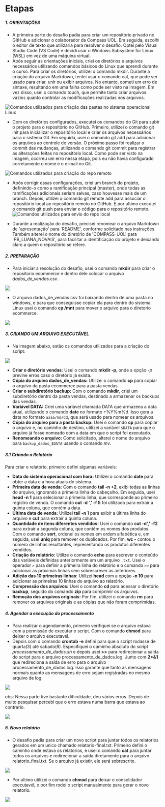 
# Etapas


##### 1. ORIENTAÇÕES

- A primeira parte do desafio padia para criar um repositório privado no GitHub e adicionar o colaborador da Compass UOL. Em seguida, escolhi o editor de texto que utilizaria para resolver o desafio. Optei pelo Visual Studio Code (VS Code) e decidi usar o Windows Subsystem for Linux (WSL) em vez de uma máquina virtual.
- Após seguir as orientações iniciais, criei os diretórios e arquivos necessários utilizando comandos básicos do Linux que aprendi durante o curso. Para criar os diretórios, utilizei o comando mkdir. Durante a criação do arquivo Markdown, tentei usar o comando cat, que pode ser usado para criar, unir ou exibir arquivos. No entanto, cometi um erro de sintaxe, resultando em uma falha como pode ser visto na imagem. Em vez disso, usei o comando touch, que permite tanto criar arquivos vazios quanto controlar as modificações realizadas nos arquivos.

![Comandos utilizados para criação das pastas no sistema operacional Linux](/home/luana/PB_LUANA_NOVAIS/Sprint_1/evidencias/3-pastas.png)

- Com os diretórios configurados, executei os comandos do Git para subir o projeto para o repositório no GitHub. Primeiro, utilizei o comando git init para inicializar o repositório local e criar os arquivos necessários para o sistema Git. Em seguida, usei o comando git add para adicionar os arquivos ao controle de versão. O próximo passo foi realizar o commit das mudanças, utilizando o comando git commit para registrar as alterações feitas no repositório local. Como pode ser visto na imagem, ocorreu um erro nessa etapa, pois eu não havia configurado corretamente o nome e o e-mail no Git. 

![Comandos utilizados para criação do repo remoto](/PB_LUANA_NOVAIS/Sprint_1/evidencias/4-commit.png)
 

- Após corrigir essas configurações, criei um branch do projeto, definindo-o como a ramificação principal (master), onde todas as ramificações adicionais seriam salvas, caso houvesse mais de um branch. Depois, utilizei o comando git remote add para associar o repositório local ao repositório remoto no GitHub. E por ultimo executei o comando git push para enviar o código para o repositório remoto.
![Comandos utilizados para envio do repo local](/PB_LUANA_NOVAIS/Sprint_1/evidencias/5-branch.png)
 
- Durante a realização do desafio, precisei renomear o arquivo Markdown de 'apresentação' para 'README', conforme solicitado nas instruções. Também alterei o nome do diretório de 'COMPASS-UOL' para 'PB_LUANA_NOVAIS', para facilitar a identificação do projeto e deixando claro a quem o repositório se refere.


##### 2. PREPARAÇÃO

- Para iniciar a resolução do desafio, usei o comando **mkdir** para criar o repositorio ecommerce e dentro dele colocar o arquivo *dados_de_vendas.csv*. 

![](/PB_LUANA_NOVAIS/Sprint_1/evidencias/6-ecommerce.png)

- O arquivo dados_de_vendas.csv foi baixando dentro de uma pasta no windows, e para que conseguisse copiar ela para dentro do sistema Linux usei o comando **cp /mnt** para mover o arquivo para o diretorio ecommerce. 

![](/PB_LUANA_NOVAIS/Sprint_1/evidencias/7-copia-dados.png)

##### 3. CRIANDO UM ARQUIVO EXECUTÁVEL
- Na imagem abaixo, estão os comandos utilizados para a criação do script:

![](/PB_LUANA_NOVAIS/Sprint_1/evidencias/8-script.png)

- **Criar o diretório vendas:** Usei o comando **mkdir -p**, onde a opção *-p* previne erros caso o diretório já exista.
- **Cópia do arquivo dados_de_vendas:** Utilizei o comando **cp** para copiar o arquivo da pasta ecommerce para a pasta vendas.
- **Criar o subdiretório backup:** Com o comando **mkdir**, criei um subdiretório dentro da pasta vendas, destinado a armazenar os backups das vendas.
- **Variável DATA:** Criei uma variável chamada DATA que armazena a data atual, utilizando o comando **date** no formato +%Y%m%d. Isso gera a data no formato `aaaa/mm/dd`, que será usado para nomear os arquivos.
- **Cópia do arquivo para a pasta backup:** Usei o comando **cp** para copiar o arquivo e, no caminho de destino, utilizei a variável `$DATA` para que o arquivo já fosse nomeado com a data em que o script foi executado.
- **Renomeando o arquivo:** Como solicitado, alterei o nome do arquivo para `backup_dados_$DATA` usando o comando *mv*.

##### 3.1 Criando o Relatório


Para criar o relatório, primeiro defini algumas variáveis:

- **Data do sistema operacional com hora:** Utilizei o comando **date** para obter a data e a hora atuais do sistema.
- **Primeira data de venda:** Com o comando **tail -n +2**, exibi todas as linhas do arquivo, ignorando a primeira linha do cabeçalho. Em seguida, usei **head -n 1** para selecionar a primeira linha, que corresponde ao primeiro registro de venda. O comando **cut -d ',' -f 5** foi utilizado para extrair a quinta coluna, que contém a data.
- **Última data de venda:** Utilizei **tail -n 1** para exibir a última linha do arquivo e **cut** para extrair a quinta coluna.
- **Quantidade de itens diferentes vendidos:** Usei o comando **cut -d',' -f2** para extrair a segunda coluna, que contém os nomes dos produtos. Com o comando **sort**, ordenei os nomes em ordem alfabética e, em seguida, usei **uniq** para remover os duplicados. Por fim, **wc -** contou o número de linhas resultantes, representando os produtos diferentes vendidos.
- **Criação do relatório:** Utilize o comando **echo** para escrever o conteúdo das variáveis definidas anteriormente em um arquivo `.txt`. Usei o operador `>` para definir a primeira linha do relatório e o comando `>>` para adicionar as próximas linhas sem sobrescrever as anteriores.
- **Adição das 10 primeiras linhas:** Utilizei **head** com a opção **-n 10** para adicionar as primeiras 10 linhas do arquivo ao relatório.
- **Compressão dos arquivos:** Usei o comando **cd** para acessar o diretório **backup**, seguido do comando **zip** para comprimir os arquivos.
- **Remoção dos arquivos originais:** Por fim, utilizei o comando **rm** para remover os arquivos originais e as cópias que não foram comprimidas.
    
##### 4. Agendar a execução do processamento
- Para realizar o agendamento, primeiro verifiquei se o arquivo estava com a permissão de executar o script. Com o comando **chmod**  para deixer o arquivo executavél. 
- Depois com o comando **crontab -e** defini para que o script rodasse de quarta(3) até sabado(6). Especifiquei o caminho absoluto do script *processamento_de_dados.sh* e depois usei **>>** para redirecionar a saída do script para o arquivo processamento_de_dados.log. Junto com **2>&1** que redireciona a saída de erro para o arquivo processamento_de_dados.log. Isso garante que tanto as mensagens normais quanto as mensagens de erro sejam registradas no mesmo arquivo de log.

![](/PB_LUANA_NOVAIS/Sprint_1/evidencias/9-cron.png)

obs: Nessa parte tive bastante dificuldade, deu vários erros. Depois de muito pesquisar percebi que o erro estava numa barra que estava ao contrario. 

![](/PB_LUANA_NOVAIS/Sprint_1/evidencias/10-log.png)

##### 5. Novo relatório

- O desafio pedia para criar um novo script para juntar todos os relatorios gerados em um unico chamado relatorio-final.txt. Primeiro defini o caminho onde estava os relatorios, e usei o comando **cat** para juntar todos os arquivos e redirecionar a saída diretamente para o arquivo relatorio_final.txt. Se o arquivo já existir, ele será sobrescrito.

![](/PB_LUANA_NOVAIS/Sprint_1/evidencias/consolidador.png)

- Por ultimo utilizei o comando **chmod** para deixar o consolidador executavél, e por fim rodei o script manualmente para gerar o novo relatorio. 

![](/PB_LUANA_NOVAIS/Sprint_1/evidencias/11-relatorio-final.png)

